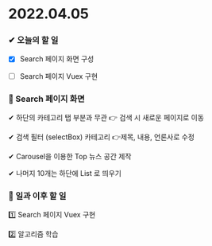 # 2022.04.05

### ✔ 오늘의 할 일

- [x] Search 페이지 화면 구성
- [ ] Search 페이지 Vuex 구현



### 🎨 Search 페이지 화면

✔ 하단의 카테고리 탭 부분과 무관 👉 검색 시 새로운 페이지로 이동

✔ 검색 필터 (selectBox) 카테고리 👉제목, 내용, 언론사로 수정

✔ Carousel을 이용한 Top 뉴스 공간 제작

✔ 나머지 10개는 하단에 List 로 띄우기



### 📁 일과 이후 할 일

1️⃣ Search 페이지 Vuex 구현

2️⃣ 알고리즘 학습